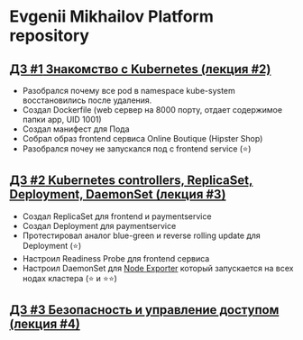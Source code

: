# Evgenii Mikhailov Platform repository

## [ДЗ **#1** Знакомство с Kubernetes (лекция #2)](kubernetes-intro/README.md)
* Разобрался почему все pod в namespace kube-system восстановились после удаления.
* Создал Dockerfile (web сервер на 8000 порту, отдает содержимое папки app, UID 1001)
* Создал манифест для Пода
* Собрал образ frontend сервиса Online Boutique (Hipster Shop)
* Разобрался почеу не запускался под с frontend service (⭐)

## [ДЗ **#2** Kubernetes controllers, ReplicaSet, Deployment, DaemonSet (лекция #3)](kubernetes-controllers/README.md)
* Создал ReplicaSet для frontend и paymentservice
* Создал Deployment для paymentservice
* Протестировал аналог blue-green и reverse rolling update для Deployment (⭐)
* Настроил Readiness Probe для frontend сервиса
* Настроил DaemonSet для [Node Exporter](https://github.com/prometheus/node_exporter) который запускается на всех нодах кластера (⭐ и ⭐⭐)

## [ДЗ **#3** Безопасность и управление доступом (лекция #4)](kubernetes-security/README.md)
